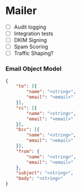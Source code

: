 # Mailer

- [ ] Audit logging
- [ ] Integration tests
- [ ] DKIM Signing
- [ ] Spam Scoring
- [ ] Traffic Shaping?

### Email Object Model

```json
{
    "to": [{
        "name": "<string>",
        "email": "<email>"
    }],
    "cc": [{
        "name": "<string>",
        "email": "<email>"
    }],
    "bcc": [{
        "name": "<string>",
        "email": "<email>"
    }],
    "from": {
        "name": "<string>",
        "email": "<email>"
    },
    "subject": "<string>",
    "body": "<string>"
}
```
